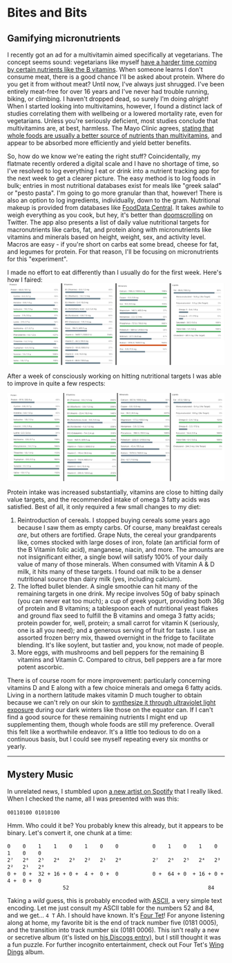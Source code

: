 # Bites and Bits
## Gamifying micronutrients

I recently got an ad for a multivitamin aimed specifically at vegetarians. The concept seems sound: vegetarians like myself [have a harder time coming by certain nutrients like the B vitamins](https://www.mayoclinic.org/healthy-lifestyle/nutrition-and-healthy-eating/in-depth/vegetarian-diet/art-20046446). When someone learns I don't consume meat, there is a good chance I'll be asked about protein. Where do you get it from without meat? Until now, I've always just shrugged. I've been entirely meat-free for over 16 years and I've never had trouble running, biking, or climbing. I haven't dropped dead, so surely I'm doing *alright*! When I started looking into multivitamins, however, I found a distinct lack of studies correlating them with wellbeing or a lowered mortality rate, even for vegetarians. Unless you're seriously deficient, most studies conclude that multivitamins are, at best, harmless. The Mayo Clinic agrees, [stating that whole foods are usually a better source of nutrients than multivitamins](https://newsnetwork.mayoclinic.org/discussion/multivitamins-and-supplements-to-take-or-not-to-take/), and appear to be absorbed more efficiently and yield better benefits.

So, how do we know we're eating the right stuff? Coincidentally, my flatmate recently ordered a digital scale and I have no shortage of time, so I've resolved to log everything I eat or drink into a nutrient tracking app for the next week to get a clearer picture. The easy method is to log foods in bulk; entries in most nutritional databases exist for meals like "greek salad" or "pesto pasta". I'm going to go more granular than that, however! There is also an option to log ingredients, individually, down to the gram. Nutritional makeup is provided from databases like [FoodData Central](https://fdc.nal.usda.gov/). It takes awhile to weigh everything as you cook, but hey, it's better than [doomscrolling](https://en.wikipedia.org/wiki/Doomscrolling) on Twitter. The app also presents a list of daily value nutritional targets for macronutrients like carbs, fat, and protein along with micronutrients like vitamins and minerals based on height, weight, sex, and activity level. Macros are easy - if you're short on carbs eat some bread, cheese for fat, and legumes for protein. For that reason, I'll be focusing on micronutrients for this "experiment".

I made no effort to eat differently than I usually do for the first week. Here's how I faired:
![nutritional report card, week 1](reportcard.jpg)

After a week of consciously working on hitting nutritional targets I was able to improve in quite a few respects:

![nutritional report card, week 2](reportcard2.jpg)

Protein intake was increased substantially, vitamins are close to hitting daily value targets, and the recommended intake of omega 3 fatty acids was satisfied. Best of all, it only required a few small changes to my diet:
1. Reintroduction of cereals. I stopped buying cereals some years ago because I saw them as empty carbs. Of course, many breakfast cereals *are*, but others are fortified. Grape Nuts, the cereal your grandparents like, comes stocked with large doses of iron, folate (an artificial form of the B Vitamin folic acid), manganese, niacin, and more. The amounts are not insignificant either, a single bowl will satisfy 100% of your daily value of many of those minerals. When consumed with Vitamin A & D milk, it hits many of these targets. I found oat milk to be a denser nutritional source than dairy milk (yes, including calcium).
2. The lofted bullet blender. A single smoothie can hit many of the remaining targets in one drink. My recipe involves 50g of baby spinach (you can never eat too much); a cup of greek yogurt, providing both 36g of protein and B vitamins; a tablespoon each of nutritional yeast flakes and ground flax seed to fulfill the B vitamins and omega 3 fatty acids; protein powder for, well, protein; a small carrot for vitamin K (seriously, one is all you need); and a generous serving of fruit for taste. I use an assorted frozen berry mix, thawed overnight in the fridge to facilitate blending. It's like soylent, but tastier and, you know, not made of people.
3. More eggs, with mushrooms and bell peppers for the remaining B vitamins and Vitamin C. Compared to citrus, bell peppers are a far more potent ascorbic.


There is of course room for more improvement: particularly concerning vitamins D and E along with a few choice minerals and omega 6 fatty acids. Living in a northern latitude makes vitamin D much tougher to obtain because we can't rely on our skin to [synthesize it through ultraviolet light exposure](https://daily.jstor.org/how-does-the-body-make-vitamin-d-from-sunlight/) during our dark winters like those on the equator can. If I can't find a good source for these remaining nutrients I might end up supplementing them, though whole foods are still my preference. Overall this felt like a worthwhile endeavor. It's a little too tedious to do on a continuous basis, but I could see myself repeating every six months or yearly.

---

## Mystery Music

In unrelated news, I stumbled upon [a new artist on Spotify](https://open.spotify.com/artist/5ZzXaAuivVXuQaHCaRuxlD?si=ACmMUE-EQOqPCYru0mFWvg) that I really liked. When I checked the name, all I was presented with was this:

`00110100 01010100`

Hmm. Who could it be? You probably knew this already, but it appears to be binary. Let's convert it, one chunk at a time:
```
0    0    1    1    0    1    0    0           0    1    0    1    0    1    0    0
2⁷   2⁶   2⁵   2⁴   2³   2²   2¹   2⁰          2⁷   2⁶   2⁵   2⁴   2³   2²   2¹   2⁰
0 +  0 +  32 + 16 + 0 +  4 +  0 +  0           0 +  64 + 0  + 16 + 0 +  4 +  0 +  0
                  52                                             84
```
Taking a *wild* guess, this is probably encoded with [ASCII](https://en.wikipedia.org/wiki/Ascii), a very simple text encoding. Let me just consult my ASCII table for the numbers 52 and 84, and we get...
`4 T`
Ah. I should have known. It's [Four Tet](https://en.wikipedia.org/wiki/Four_Tet)! For anyone listening along at home, my favorite bit is the end of track number five (0181 0005), and the transition into track number six (0181 0006). This isn't really a new or secretive album (it's listed on [his Discogs entry](https://www.discogs.com/artist/3543-Four-Tet)), but I still thought it was a fun puzzle. For further incognito entertainment, check out Four Tet's [Wing Dings](https://open.spotify.com/artist/1TIbqr0x8HoKzKBNtNN8wf?si=mU8FoicbR32Etr4NjhmBTw) album.